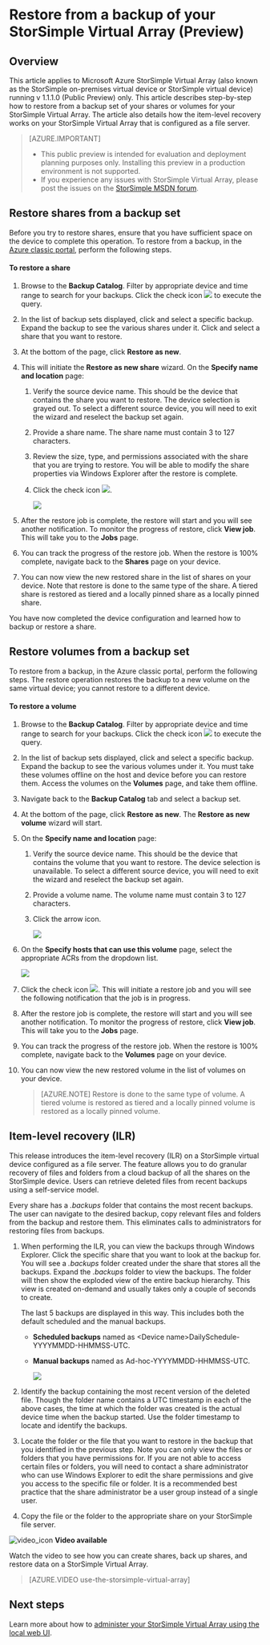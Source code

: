<properties
   pageTitle="Restore from a backup of your StorSimple Virtual Array (Preview)"
   description="Learn more about how to restore a backup of your StorSimple Virtual Array."
   services="storsimple"
   documentationCenter="NA"
   authors="alkohli"
   manager="carmonm"
   editor=""/>

<tags
   ms.service="storsimple"
   ms.devlang="NA"
   ms.topic="article"
   ms.tgt_pltfrm="NA"
   ms.workload="NA"
   ms.date="01/27/2016"
   ms.author="alkohli"/>

# Restore from a backup of your StorSimple Virtual Array (Preview)

## Overview 

This article applies to Microsoft Azure StorSimple Virtual Array (also known as the StorSimple on-premises virtual device or StorSimple virtual device) running v 1.1.1.0 (Public Preview) only. This article describes step-by-step how to restore from a backup set of your shares or volumes for your StorSimple Virtual Array. The article also details how the item-level recovery works on your StorSimple Virtual Array that is configured as a file server.

> [AZURE.IMPORTANT]
> 
> - This public preview is intended for evaluation and deployment planning purposes only. Installing this preview in a production environment is not supported.
> - If you experience any issues with StorSimple Virtual Array, please post the issues on the [StorSimple MSDN forum](https://social.msdn.microsoft.com/Forums/en-US/home?forum=StorSimple).


## Restore shares from a backup set


Before you try to restore shares, ensure that you have sufficient space on the device to complete this operation. To restore from a backup, in the [Azure classic portal](https://manage.windowsazure.com/), perform the following steps.

#### To restore a share

1.  Browse to the **Backup Catalog**. Filter by appropriate device and time range to search for your backups. Click the check icon ![](./media/storsimple-ova-restore/image1.png) to execute the query.


1.  In the list of backup sets displayed, click and select a specific backup. Expand the backup to see the various shares under it. Click and select a share that you want to restore.

2.  At the bottom of the page, click **Restore as new**.

3.  This will initiate the **Restore as new share** wizard. On the **Specify name and location** page:


	1.  Verify the source device name. This should be the device that contains the share you want to restore. The device selection is grayed out. To select a different source device, you will need to exit the wizard and reselect the backup set again.

	2.  Provide a share name. The share name must contain 3 to 127 characters.

	3.  Review the size, type, and permissions associated with the share that you are trying to restore. You will be able to modify the share properties via Windows Explorer after the restore is complete.

	4.  Click the check icon ![](./media/storsimple-ova-restore/image1.png).

		![](./media/storsimple-ova-restore/image9.png)

1.  After the restore job is complete, the restore will start and you will see another notification. To monitor the progress of restore, click **View job**. This will take you to the **Jobs** page.

2.  You can track the progress of the restore job. When the restore is 100% complete, navigate back to the **Shares** page on your device.

3.  You can now view the new restored share in the list of shares on your device. Note that restore is done to the same type of the share. A tiered share is restored as tiered and a locally pinned share as a locally pinned share.

You have now completed the device configuration and learned how to backup or restore a share. 


## Restore volumes from a backup set


To restore from a backup, in the Azure classic portal, perform the following steps. The restore operation restores the backup to a new volume on the same virtual device; you cannot restore to a different device.

#### To restore a volume

1.  Browse to the **Backup Catalog**. Filter by appropriate device and time range to search for your backups. Click the check icon ![](./media/storsimple-ova-restore/image1.png) to execute the query.

2.  In the list of backup sets displayed, click and select a specific backup. Expand the backup to see the various volumes under it. You must take these volumes offline on the host and device before you can restore them. Access the volumes on the **Volumes** page, and take them offline.

3.  Navigate back to the **Backup Catalog** tab and select a backup set.

5.  At the bottom of the page, click **Restore as new**. The **Restore as new volume** wizard will start.

1.  On the **Specify name and location** page:


	1.  Verify the source device name. This should be the device that contains the volume that you want to restore. The device selection is unavailable. To select a different source device, you will need to exit the wizard and reselect the backup set again.

	2.  Provide a volume name. The volume name must contain 3 to 127 characters.

	3.  Click the arrow icon.

		![](./media/storsimple-ova-restore/image12.png)

1.  On the **Specify hosts that can use this volume** page, select the appropriate ACRs from the dropdown list.

	![](./media/storsimple-ova-restore/image13.png)

1.  Click the check icon ![](./media/storsimple-ova-restore/image1.png). This will initiate a restore job and you will see the following notification that the job is in progress.

2.  After the restore job is complete, the restore will start and you will see another notification. To monitor the progress of restore, click **View job**. This will take you to the **Jobs** page.

3.  You can track the progress of the restore job. When the restore is 100% complete, navigate back to the **Volumes** page on your device.

4.  You can now view the new restored volume in the list of volumes on your device. 

	> [AZURE.NOTE] Restore is done to the same type of volume. A tiered volume is restored as tiered and a locally pinned volume is restored as a locally pinned volume.

## Item-level recovery (ILR)


This release introduces the item-level recovery (ILR) on a StorSimple virtual device configured as a file server. The feature allows you to do granular recovery of files and folders from a cloud backup of all the shares on the StorSimple device. Users can retrieve deleted files from recent backups using a self-service model.

Every share has a *.backups* folder that contains the most recent backups. The user can navigate to the desired backup, copy relevant files and folders from the backup and restore them. This eliminates calls to administrators for restoring files from backups.

1.  When performing the ILR, you can view the backups through Windows Explorer. Click the specific share that you want to look at the backup for. You will see a *.backups* folder created under the share that stores all the backups. Expand the *.backups* folder to view the backups. The folder will then show the exploded view of the entire backup hierarchy. This view is created on-demand and usually takes only a couple of seconds to create.

	The last 5 backups are displayed in this way. This includes both the default scheduled and the manual backups.

	
	-   **Scheduled backups** named as &lt;Device name&gt;DailySchedule-YYYYMMDD-HHMMSS-UTC.

	-   **Manual backups** named as Ad-hoc-YYYYMMDD-HHMMSS-UTC.
	
		![](./media/storsimple-ova-restore/image14.png)

1.  Identify the backup containing the most recent version of the deleted file. Though the folder name contains a UTC timestamp in each of the above cases, the time at which the folder was created is the actual device time when the backup started. Use the folder timestamp to locate and identify the backups.

2.  Locate the folder or the file that you want to restore in the backup that you identified in the previous step. Note you can only view the files or folders that you have permissions for. If you are not able to access certain files or folders, you will need to contact a share administrator who can use Windows Explorer to edit the share permissions and give you access to the specific file or folder. It is a recommended best practice that the share administrator be a user group instead of a single user.

3.  Copy the file or the folder to the appropriate share on your StorSimple file server.

![video_icon](./media/storsimple-ova-restore/video_icon.png) **Video available**

Watch the video to see how you can create shares, back up shares, and restore data on a StorSimple Virtual Array.

> [AZURE.VIDEO use-the-storsimple-virtual-array]

## Next steps

Learn more about how to [administer your StorSimple Virtual Array using the local web UI](storsimple-ova-web-ui-admin.md).
